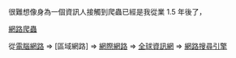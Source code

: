 很難想像身為一個資訊人接觸到爬蟲已經是我從業 1.5 年後了，

[網路爬蟲](https://zh.wikipedia.org/wiki/%E7%B6%B2%E8%B7%AF%E7%88%AC%E8%9F%B2)

從[電腦網路](https://zh.wikipedia.org/wiki/%E8%AE%A1%E7%AE%97%E6%9C%BA%E7%BD%91%E7%BB%9C) => [區域網路] => [網際網路](https://zh.wikipedia.org/wiki/%E4%BA%92%E8%81%94%E7%BD%91) => [全球資訊網](https://zh.wikipedia.org/wiki/%E4%B8%87%E7%BB%B4%E7%BD%91) => [網路搜尋引擎](https://zh.wikipedia.org/wiki/%E7%BD%91%E7%BB%9C%E6%90%9C%E7%B4%A2%E5%BC%95%E6%93%8E)
